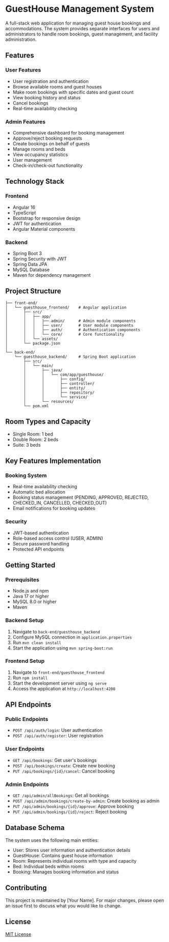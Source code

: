 # GuestHouse Management System

A full-stack web application for managing guest house bookings and accommodations. The system provides separate interfaces for users and administrators to handle room bookings, guest management, and facility administration.

## Features

### User Features
- User registration and authentication
- Browse available rooms and guest houses
- Make room bookings with specific dates and guest count
- View booking history and status
- Cancel bookings
- Real-time availability checking

### Admin Features
- Comprehensive dashboard for booking management
- Approve/reject booking requests
- Create bookings on behalf of guests
- Manage rooms and beds
- View occupancy statistics
- User management
- Check-in/check-out functionality

## Technology Stack

### Frontend
- Angular 16
- TypeScript
- Bootstrap for responsive design
- JWT for authentication
- Angular Material components

### Backend
- Spring Boot 3
- Spring Security with JWT
- Spring Data JPA
- MySQL Database
- Maven for dependency management

## Project Structure

```
├── front-end/
│   └── guesthouse_frontend/    # Angular application
│       ├── src/
│       │   ├── app/
│       │   │   ├── admin/      # Admin module components
│       │   │   ├── user/       # User module components
│       │   │   ├── auth/       # Authentication components
│       │   │   └── core/       # Core functionality
│       │   └── assets/
│       └── package.json
│
└── back-end/
    └── guesthouse_backend/     # Spring Boot application
        ├── src/
        │   └── main/
        │       ├── java/
        │       │   └── com/app/guesthouse/
        │       │       ├── config/
        │       │       ├── controller/
        │       │       ├── entity/
        │       │       ├── repository/
        │       │       └── service/
        │       └── resources/
        └── pom.xml
```

## Room Types and Capacity
- Single Room: 1 bed
- Double Room: 2 beds
- Suite: 3 beds

## Key Features Implementation

### Booking System
- Real-time availability checking
- Automatic bed allocation
- Booking status management (PENDING, APPROVED, REJECTED, CHECKED_IN, CANCELLED, CHECKED_OUT)
- Email notifications for booking updates

### Security
- JWT-based authentication
- Role-based access control (USER, ADMIN)
- Secure password handling
- Protected API endpoints

## Getting Started

### Prerequisites
- Node.js and npm
- Java 17 or higher
- MySQL 8.0 or higher
- Maven

### Backend Setup
1. Navigate to `back-end/guesthouse_backend`
2. Configure MySQL connection in `application.properties`
3. Run `mvn clean install`
4. Start the application using `mvn spring-boot:run`

### Frontend Setup
1. Navigate to `front-end/guesthouse_frontend`
2. Run `npm install`
3. Start the development server using `ng serve`
4. Access the application at `http://localhost:4200`

## API Endpoints

### Public Endpoints
- `POST /api/auth/login`: User authentication
- `POST /api/auth/register`: User registration

### User Endpoints
- `GET /api/bookings`: Get user's bookings
- `POST /api/bookings/create`: Create new booking
- `PUT /api/bookings/{id}/cancel`: Cancel booking

### Admin Endpoints
- `GET /api/admin/allBookings`: Get all bookings
- `POST /api/admin/bookings/create-by-admin`: Create booking as admin
- `PUT /api/admin/bookings/{id}/approve`: Approve booking
- `PUT /api/admin/bookings/{id}/reject`: Reject booking

## Database Schema

The system uses the following main entities:
- User: Stores user information and authentication details
- GuestHouse: Contains guest house information
- Room: Represents individual rooms with type and capacity
- Bed: Individual beds within rooms
- Booking: Manages booking information and status

## Contributing

This project is maintained by [Your Name]. For major changes, please open an issue first to discuss what you would like to change.

## License

[MIT License](LICENSE) 